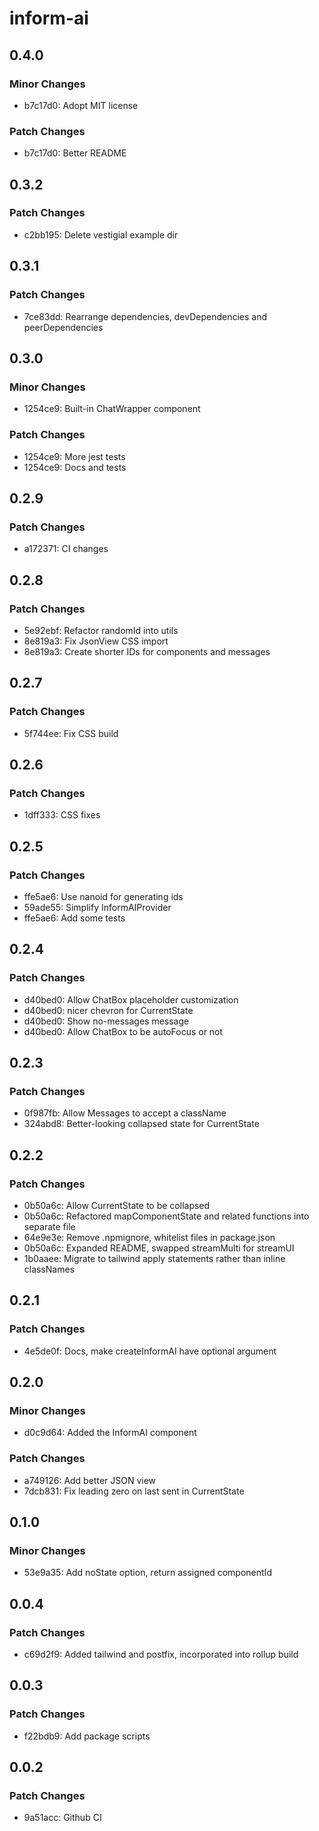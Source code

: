 # inform-ai

## 0.4.0

### Minor Changes

- b7c17d0: Adopt MIT license

### Patch Changes

- b7c17d0: Better README

## 0.3.2

### Patch Changes

- c2bb195: Delete vestigial example dir

## 0.3.1

### Patch Changes

- 7ce83dd: Rearrange dependencies, devDependencies and peerDependencies

## 0.3.0

### Minor Changes

- 1254ce9: Built-in ChatWrapper component

### Patch Changes

- 1254ce9: More jest tests
- 1254ce9: Docs and tests

## 0.2.9

### Patch Changes

- a172371: CI changes

## 0.2.8

### Patch Changes

- 5e92ebf: Refactor randomId into utils
- 8e819a3: Fix JsonView CSS import
- 8e819a3: Create shorter IDs for components and messages

## 0.2.7

### Patch Changes

- 5f744ee: Fix CSS build

## 0.2.6

### Patch Changes

- 1dff333: CSS fixes

## 0.2.5

### Patch Changes

- ffe5ae6: Use nanoid for generating ids
- 59ade55: Simplify InformAIProvider
- ffe5ae6: Add some tests

## 0.2.4

### Patch Changes

- d40bed0: Allow ChatBox placeholder customization
- d40bed0: nicer chevron for CurrentState
- d40bed0: Show no-messages message
- d40bed0: Allow ChatBox to be autoFocus or not

## 0.2.3

### Patch Changes

- 0f987fb: Allow Messages to accept a className
- 324abd8: Better-looking collapsed state for CurrentState

## 0.2.2

### Patch Changes

- 0b50a6c: Allow CurrentState to be collapsed
- 0b50a6c: Refactored mapComponentState and related functions into separate file
- 64e9e3e: Remove .npmignore, whitelist files in package.json
- 0b50a6c: Expanded README, swapped streamMulti for streamUI
- 1b0aaee: Migrate to tailwind apply statements rather than inline classNames

## 0.2.1

### Patch Changes

- 4e5de0f: Docs, make createInformAI have optional argument

## 0.2.0

### Minor Changes

- d0c9d64: Added the InformAI component

### Patch Changes

- a749126: Add better JSON view
- 7dcb831: Fix leading zero on last sent in CurrentState

## 0.1.0

### Minor Changes

- 53e9a35: Add noState option, return assigned componentId

## 0.0.4

### Patch Changes

- c69d2f9: Added tailwind and postfix, incorporated into rollup build

## 0.0.3

### Patch Changes

- f22bdb9: Add package scripts

## 0.0.2

### Patch Changes

- 9a51acc: Github CI
